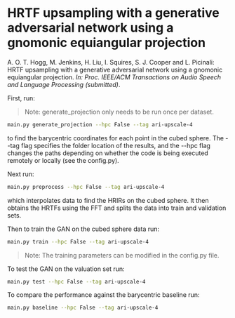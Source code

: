 # HRTF upsampling with a generative adversarial network using a gnomonic equiangular projection


A. O. T. Hogg, M. Jenkins, H. Liu, I. Squires, S. J. Cooper and L. Picinali: HRTF upsampling with a generative adversarial network using a gnomonic equiangular projection. *In: Proc. IEEE/ACM Transactions on Audio Speech and Language Processing (submitted)*.

First, run:
> Note: generate_projection only needs to be run once per dataset.
```sh
main.py generate_projection --hpc False --tag ari-upscale-4
```
to find the barycentric coordinates for each point in the cubed sphere. The --tag flag specifies the folder location of the results, and the --hpc flag changes the paths depending on whether the code is being executed remotely or locally (see the config.py).

Next run:
```sh
main.py preprocess --hpc False --tag ari-upscale-4
```
which interpolates data to find the HRIRs on the cubed sphere. It then obtains the HRTFs using the FFT and splits the data into train and validation sets. 

Then to train the GAN on the cubed sphere data run: 
```sh
main.py train --hpc False --tag ari-upscale-4
```
> Note: The training parameters can be modified in the config.py file.

To test the GAN on the valuation set run:
```sh
main.py test --hpc False --tag ari-upscale-4
```

To compare the performance against the barycentric baseline run:
```sh
main.py baseline --hpc False --tag ari-upscale-4
```